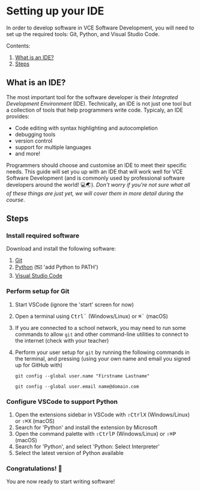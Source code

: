 # Setting up your IDE

In order to develop software in VCE Software Development, you will need to set up the required tools: Git, Python, and Visual Studio Code.

Contents:

1. [What is an IDE?](#what-is-an-ide)
2. [Steps](#steps)

## What is an IDE?

The most important tool for the software developer is their _Integrated Development Environment_ (IDE). Technically, an IDE is not just one tool but a collection of tools that help programmers write code. Typicaly, an IDE provides:

* Code editing with syntax highlighting and autocompletion
* debugging tools
* version control
* support for multiple languages
* and more!

Programmers should choose and customise an IDE to meet their specific needs. This guide will set you up with an IDE that will work well for VCE Software Development (and is commonly used by professional software developers around the world! 💻🌏). _Don't worry if you're not sure what all of these things are just yet, we will cover them in more detail during the course_.

## Steps

### Install required software

Download and install the following software:

1. [Git](https://git-scm.com/)
1. [Python](https://www.python.org/downloads/) (❗️☑️ 'add Python to PATH')
1. [Visual Studio Code](https://code.visualstudio.com/)

### Perform setup for Git

1. Start VSCode (ignore the 'start' screen for now)
1. Open a terminal using <kbd>Ctrl</kbd><kbd>\`</kbd> (Windows/Linux) or <kbd>⌘</kbd><kbd>\`</kbd> (macOS)
1. If you are connected to a school network, you may need to run some commands to allow `git` and other command-line utilities to connect to the internet (check with your teacher)
1. Perform your user setup for `git` by running the following commands in the terminal, and pressing (using your own name and email you signed up for GitHub with)

    `git config --global user.name "Firstname Lastname"`

    `git config --global user.email name@domain.com`

### Configure VSCode to support Python

1. Open the extensions sidebar in VSCode with <kbd>⇧</kbd><kbd>Ctrl</kbd><kbd>X</kbd> (Windows/Linux) or <kbd>⇧</kbd><kbd>⌘</kbd><kbd>X</kbd> (macOS)
1. Search for 'Python' and install the extension by Microsoft
1. Open the command palette with <kbd>⇧</kbd><kbd>Ctrl</kbd><kbd>P</kbd> (Windows/Linux) or <kbd>⇧</kbd><kbd>⌘</kbd><kbd>P</kbd> (macOS)
1. Search for 'Python', and select 'Python: Select Interpreter'
1. Select the latest version of Python available

### Congratulations! 🎉

You are now ready to start writing software!
